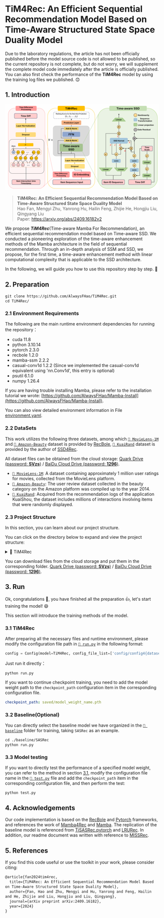 # TiM4Rec: An Efficient Sequential Recommendation Model Based on Time-Aware Structured State Space Duality Model

Due to the laboratory regulations, the article has not been officially published before the model source code is not allowed to be published, 
so the current repository is not complete, but do not worry, we will supplement the complete model code immediately after the article is officially published. 
You can also first check the performance of the **TiM4Rec** model by using the training log files we published. 😊

## 1. Introduction
  <p align="center">
    <img src="assert/tim4rec.png" alt="overview_of_tim4rec"/>
  </p>

> **TiM4Rec: An Efficient Sequential Recommendation Model Based on Time-Aware Structured State Space Duality Model**\
> Hao Fan, Mengyi Zhu, Yanrong Hu, Hailin Feng, Zhijie He, Hongjiu Liu, Qingyang Liu\
> Paper: https://arxiv.org/abs/2409.16182v2

We propose ***TiM4Rec***(Time-aware Mamba For Recommendation), an efficient sequential recommendation model based on Time-aware SSD. 
We conducted a pioneering exploration of the time-aware enhancement methods of the Mamba architecture in the field of sequential recommendation. 
Through an in-depth analysis of SSM and SSD, we propose, for the first time, a time-aware enhancement method with linear computational complexity that is applicable to the SSD architecture. 


In the following, we will guide you how to use this repository step by step. 🤗

## 2. Preparation
```shell
git clone https://github.com/AlwaysFHao/TiM4Rec.git
cd TiM4Rec/
```

### 2.1 Environment Requirements
The following are the main runtime environment dependencies for running the repository：
- cuda 11.8
- python 3.10.14
- pytorch 2.3.0
- recbole 1.2.0
- mamba-ssm 2.2.2
- casual-conv1d 1.2.2 (Since we implemented the casual-conv1d equivalent using 'nn.Conv1d', this entry is optional)
- psutil 6.1.0
- numpy 1.26.4

If you are having trouble installing Mamba, please refer to the installation tutorial we wrote: [https://github.com/AlwaysFHao/Mamba-Install](https://github.com/AlwaysFHao/Mamba-Install).

You can also view detailed environment information in File [environment.yaml](environment.yaml).

### 2.2 DataSets
This work utilizes the following three datasets, among which [`🎦 MovieLens-1M`](https://grouplens.org/datasets/movielens/) and [`🛒 Amazon-Beauty`](https://jmcauley.ucsd.edu/data/amazon/index_2014.html) dataset is provided by [RecBole](https://github.com/RUCAIBox/RecSysDatasets), [`📱 KuaiRand`](https://kuairand.com/) dataset is provided by the author of [SSD4Rec](https://arxiv.org/abs/2409.01192). 

All dataset files can be obtained from the cloud storage: [Quark Drive (password: **SVzs**)](https://pan.quark.cn/s/8bb746acc798) / [BaiDu Cloud Drive (password: **1296**)](https://pan.baidu.com/s/10GUBfkdqd7iPiXTw5ulQtA?pwd=1296).

- [`🎦 MovieLens-1M`](https://grouplens.org/datasets/movielens/): A dataset containing approximately 1 million user ratings for movies, collected from the MovieLens platform.
- [`🛒 Amazon-Beauty`](https://jmcauley.ucsd.edu/data/amazon/index_2014.html): The user review dataset collected in the beauty category on the Amazon platform was compiled up to the year 2014. 
- [`📱 KuaiRand`](https://kuairand.com/): Acquired from the recommendation logs of the application KuaiShou, the dataset includes millions of interactions involving items that were randomly displayed.

### 2.3 Project Structure
In this section, you can learn about our project structure. 

You can click on the directory below to expand and view the project structure: 

<details><summary>📁 TiM4Rec</summary>
<ul>
    <li>📁 assert | (Store readme related images) </li>
    <li>📁 baseline | (The baseline model is covered in the paper) </li>
    <ul>
        <li>📁 BERT4Rec</li>
        <ul>
            <li>📜 config.yaml</li>
            <li>🐍 run.py</li>
        </ul>
        <li>📁 ...</li>
    </ul>
    <li>📁 config | (Configuration file for TiM4Rec model) </li>
    <ul>
        <li>📜 config4beauty_64d.yaml</li>
        <li>📜 config4kuai_64d.yaml</li>
        <li>📜 config4movie_64d.yaml</li>
        <li>📜 config4movie_256d.yaml</li>
    </ul>
    <li>📁 dataset | (Store dataset files) </li>
    <ul>
        <li>📁 amazon-beauty</li>
        <ul>
            <li>📖 amazon-beauty.inter</li>
            <li>📖 amazon-beauty.item</li>
        </ul>
        <li>📁 ... </li>
    </ul>
    <li>📁 log | (Training log file)</li>
    <li>📁 log_tensorboard | (Training log file of tensorboard)</li>
    <li>📁 saved | (Saved model weight file)</li>
    <li>📜 environment.yaml</li>
    <li>🐍 run.py</li>
    <li>🐍 ssd.py</li>
    <li>🐍 test.py</li>
    <li>🐍 tim4rec.py</li>
</ul>
</details>

You can download files from the cloud storage and put them in the corresponding folder. [Quark Drive (password: **SVzs**)](https://pan.quark.cn/s/8bb746acc798) / [BaiDu Cloud Drive (password: **1296**)](https://pan.baidu.com/s/10GUBfkdqd7iPiXTw5ulQtA?pwd=1296).

## 3. Run
Ok, congratulations 🎇, you have finished all the preparation 👍, let's start training the model! 😄 

This section will introduce the training methods of the model. 

### 3.1 TiM4Rec
After preparing all the necessary files and runtime environment, please modify the configuration file path in [`🐍 run.py`](run.py) in the following format:
```python
config = Config(model=TiM4Rec, config_file_list=['config/config4{dataset_name}_{dim}d.yaml'])
```
Just run it directly：
```shell
python run.py
```
If you want to continue checkpoint training, you need to add the model weight path to the `checkpoint_path` configuration item in the corresponding configuration file. 
```yaml
checkpoint_path: saved/model_weight_name.pth
```

### 3.2 Baseline(Optional)
You can directly select the baseline model we have organized in the [`📁 baseline`](baseline/) folder for training, taking `SASRec` as an example.
```shell
cd ./baseline/SASRec
python run.py
```
### 3.3 Model testing
If you want to directly test the performance of a specified model weight, you can refer to the method in section [3.1](#31-tim4rec), modify the configuration file name in the [`🐍 test.py`](test.py) file and add the `checkpoint_path` item in the corresponding configuration file, and then perform the test:
```shell
python test.py
```

## 4. Acknowledgements
Our code implementation is based on the [RecBole](https://github.com/RUCAIBox/RecBole) and [Pytorch](https://github.com/pytorch/pytorch) frameworks, and references the work of [Mamba4Rec](https://github.com/chengkai-liu/Mamba4Rec) and [Mamba](https://github.com/state-spaces/mamba). 
The replication of the baseline model is referenced from [TiSASRec.pytorch](https://github.com/pmixer/TiSASRec.pytorch) and [LRURec](https://github.com/yueqirex/LRURec). 
In addition, our readme document was written with reference to [MISSRec](https://github.com/gimpong/MM23-MISSRec).

## 5. References
If you find this code useful or use the toolkit in your work, please consider citing:
```
@article{fan2024tim4rec,
  title={TiM4Rec: An Efficient Sequential Recommendation Model Based on Time-Aware Structured State Space Duality Model},
  author={Fan, Hao and Zhu, Mengyi and Hu, Yanrong and Feng, Hailin and He, Zhijie and Liu, Hongjiu and Liu, Qingyang},
  journal={arXiv preprint arXiv:2409.16182},
  year={2024}
}
```
